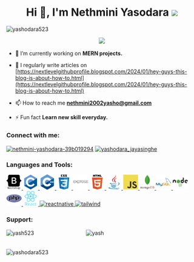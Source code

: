 
<h1 align="center">Hi 👋, I'm Nethmini Yasodara  <img src="https://media.giphy.com/media/mGcNjsfWAjY5AEZNw6/giphy.gif" width="60"></h1>
<p align="left"> <img src="https://komarev.com/ghpvc/?username=yashodara523&label=Profile%20views&color=0e75b6&style=flat" alt="yashodara523" /> </p>

<!-- Typing SVG by DenverCoder1 - https://github.com/DenverCoder1/readme-typing-svg -->
<p align="center">
  <a href="https://github.com/DenverCoder1/readme-typing-svg"><img src="https://readme-typing-svg.herokuapp.com?lines=Software+Enginer+Student;Full+Stack+Web+Developer;Always%20learning%20new%20things&center=true&width=380&height=45&color=000000"></a>
</p>


- 🔭 I’m currently working on **MERN projects.**

- 📝 I regularly write articles on [https://nextlevelgithubprofile.blogspot.com/2024/01/hey-guys-this-blog-is-about-how-to.html](https://nextlevelgithubprofile.blogspot.com/2024/01/hey-guys-this-blog-is-about-how-to.html)

- 📫 How to reach me **nethmini2002yasho@gmail.com**

- ⚡ Fun fact **Learn new skill everyday.**

<h3 align="left">Connect with me:</h3>
<p align="left">
<a href="https://linkedin.com/in/nethmini-yashodara-39b019294" target="blank"><img align="center" src="https://raw.githubusercontent.com/rahuldkjain/github-profile-readme-generator/master/src/images/icons/Social/linked-in-alt.svg" alt="nethmini-yashodara-39b019294" height="30" width="40" /></a>
<a href="https://instagram.com/yashodara_jayasinghe" target="blank"><img align="center" src="https://raw.githubusercontent.com/rahuldkjain/github-profile-readme-generator/master/src/images/icons/Social/instagram.svg" alt="yashodara_jayasinghe" height="30" width="40" /></a>
</p>

<h3 align="left">Languages and Tools:</h3>
<p align="left"> <a href="https://getbootstrap.com" target="_blank" rel="noreferrer"> <img src="https://raw.githubusercontent.com/devicons/devicon/master/icons/bootstrap/bootstrap-plain-wordmark.svg" alt="bootstrap" width="40" height="40"/> </a> <a href="https://www.cprogramming.com/" target="_blank" rel="noreferrer"> <img src="https://raw.githubusercontent.com/devicons/devicon/master/icons/c/c-original.svg" alt="c" width="40" height="40"/> </a> <a href="https://www.w3schools.com/cpp/" target="_blank" rel="noreferrer"> <img src="https://raw.githubusercontent.com/devicons/devicon/master/icons/cplusplus/cplusplus-original.svg" alt="cplusplus" width="40" height="40"/> </a> <a href="https://www.w3schools.com/css/" target="_blank" rel="noreferrer"> <img src="https://raw.githubusercontent.com/devicons/devicon/master/icons/css3/css3-original-wordmark.svg" alt="css3" width="40" height="40"/> </a> <a href="https://expressjs.com" target="_blank" rel="noreferrer"> <img src="https://raw.githubusercontent.com/devicons/devicon/master/icons/express/express-original-wordmark.svg" alt="express" width="40" height="40"/> </a> <a href="https://www.w3.org/html/" target="_blank" rel="noreferrer"> <img src="https://raw.githubusercontent.com/devicons/devicon/master/icons/html5/html5-original-wordmark.svg" alt="html5" width="40" height="40"/> </a> <a href="https://www.java.com" target="_blank" rel="noreferrer"> <img src="https://raw.githubusercontent.com/devicons/devicon/master/icons/java/java-original.svg" alt="java" width="40" height="40"/> </a> <a href="https://developer.mozilla.org/en-US/docs/Web/JavaScript" target="_blank" rel="noreferrer"> <img src="https://raw.githubusercontent.com/devicons/devicon/master/icons/javascript/javascript-original.svg" alt="javascript" width="40" height="40"/> </a> <a href="https://www.mongodb.com/" target="_blank" rel="noreferrer"> <img src="https://raw.githubusercontent.com/devicons/devicon/master/icons/mongodb/mongodb-original-wordmark.svg" alt="mongodb" width="40" height="40"/> </a> <a href="https://www.mysql.com/" target="_blank" rel="noreferrer"> <img src="https://raw.githubusercontent.com/devicons/devicon/master/icons/mysql/mysql-original-wordmark.svg" alt="mysql" width="40" height="40"/> </a> <a href="https://nodejs.org" target="_blank" rel="noreferrer"> <img src="https://raw.githubusercontent.com/devicons/devicon/master/icons/nodejs/nodejs-original-wordmark.svg" alt="nodejs" width="40" height="40"/> </a> <a href="https://www.php.net" target="_blank" rel="noreferrer"> <img src="https://raw.githubusercontent.com/devicons/devicon/master/icons/php/php-original.svg" alt="php" width="40" height="40"/> </a> <a href="https://reactjs.org/" target="_blank" rel="noreferrer"> <img src="https://raw.githubusercontent.com/devicons/devicon/master/icons/react/react-original-wordmark.svg" alt="react" width="40" height="40"/> </a> <a href="https://reactnative.dev/" target="_blank" rel="noreferrer"> <img src="https://reactnative.dev/img/header_logo.svg" alt="reactnative" width="40" height="40"/> </a> <a href="https://tailwindcss.com/" target="_blank" rel="noreferrer"> <img src="https://www.vectorlogo.zone/logos/tailwindcss/tailwindcss-icon.svg" alt="tailwind" width="40" height="40"/> </a> </p>

<h3 align="left">Support:</h3>
<p><a href="https://www.buymeacoffee.com/yash523"> <img align="left" src="https://cdn.buymeacoffee.com/buttons/v2/default-yellow.png" height="50" width="210" alt="yash523" /></a><a href="https://ko-fi.com/yash"> <img align="left" src="https://cdn.ko-fi.com/cdn/kofi3.png?v=3" height="50" width="210" alt="yash" /></a></p><br><br>

<p><img align="center" src="https://github-readme-stats.vercel.app/api/top-langs?username=yashodara523&show_icons=true&locale=en&layout=compact" alt="yashodara523" /></p>
